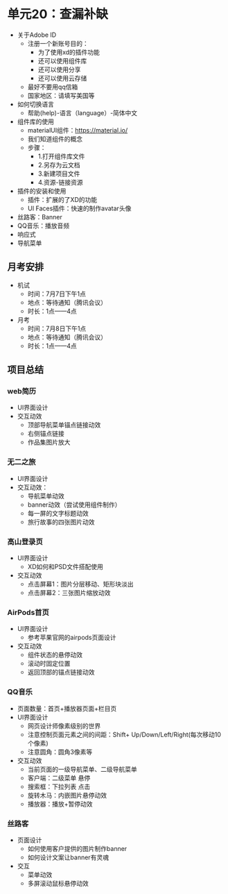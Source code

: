 # 单元20：查漏补缺

- 关于Adobe ID
  - 注册一个新账号目的：
    - 为了使用xd的插件功能
    - 还可以使用组件库
    - 还可以使用分享
    - 还可以使用云存储
  - 最好不要用qq信箱
  - 国家地区：请填写美国等
- 如何切换语言
  - 帮助(help)-语言（language）-简体中文
- 组件库的使用
  - materialUI组件：https://material.io/
  - 我们知道组件的概念
  - 步骤：
    - 1.打开组件库文件
    - 2.另存为云文档
    - 3.新建项目文件
    - 4.资源-链接资源
- 插件的安装和使用
  - 插件：扩展的了XD的功能
  - UI Faces插件：快速的制作avatar头像
- 丝路客：Banner
- QQ音乐：播放音频
- 响应式
- 导航菜单

## 月考安排

- 机试
  - 时间：7月7日下午1点
  - 地点：等待通知（腾讯会议）
  - 时长：1点——4点
- 月考
  - 时间：7月8日下午1点
  - 地点：等待通知（腾讯会议）
  - 时长：1点——4点

## 项目总结

### web简历

- UI界面设计
- 交互动效
  - 顶部导航菜单锚点链接动效
  - 右侧锚点链接
  - 作品集图片放大

### 无二之旅

- UI界面设计
- 交互动效：
  - 导航菜单动效
  - banner动效（尝试使用组件制作）
  - 每一屏的文字标题动效
  - 旅行故事的四张图片动效

### 高山登录页

- UI界面设计
  - XD如何和PSD文件搭配使用
- 交互动效
  - 点击屏幕1：图片分层移动、矩形块淡出
  - 点击屏幕2：三张图片缩放动效

### AirPods首页

- UI界面设计
  - 参考苹果官网的airpods页面设计
- 交互动效
  - 组件状态的悬停动效
  - 滚动时固定位置
  - 返回顶部的锚点链接动效

### QQ音乐

- 页面数量：首页+播放器页面+栏目页
- UI界面设计
  - 网页设计师像素级别的世界
  - 注意控制页面元素之间的间距：Shift+ Up/Down/Left/Right(每次移动10个像素)
  - 注意圆角：圆角3像素等
- 交互动效
  - 当前页面的一级导航菜单、二级导航菜单
  - 客户端：二级菜单  悬停
  - 搜索框：下拉列表  点击
  - 旋转木马：内嵌图片悬停动效
  - 播放器：播放+暂停动效

### 丝路客

- 页面设计
  - 如何使用客户提供的图片制作banner
  - 如何设计文案让banner有灵魂
- 交互
  - 菜单动效
  - 多屏滚动鼠标悬停动效

